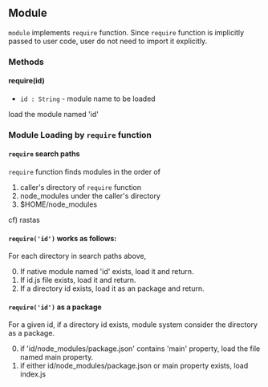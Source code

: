 ## Module 
``` module ``` implements ``` require ``` function. 
Since ``` require ``` function is implicitly passed to user code, user do not need to import it explicitly.

### Methods
#### require(id)
* ``` id : String ``` - module name to be loaded

load the module named 'id'

### Module Loading by ``` require ``` function
#### ``` require ``` search paths
``` require ``` function finds modules in the order of 

1. caller's directory of ``` require ``` function
2. node_modules under the caller's directory
3. $HOME/node_modules

cf) rastas


#### ``` require('id') ``` works as follows:
For each directory in search paths above,

0. If native module named 'id' exists, load it and return.
1. If id.js file exists, load it and return.
2. If a directory id exists, load it as an package and return.

#### ``` require('id') ``` as a package
For a given id, if a directory id exists, module system consider the directory as a package.

0. if 'id/node_modules/package.json' contains 'main' property, load the file named main property.
1. if either id/node_modules/package.json or main property exists, load index.js 